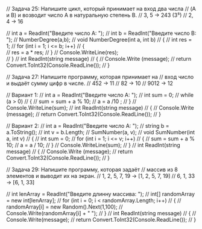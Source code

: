 // Задача 25: Напишите цикл, который принимает на вход два числа 
// (A и B) и возводит число A в натуральную степень B.
// 3, 5 -> 243 (3⁵)
// 2, 4 -> 16

// int a = ReadInt("Введите число A: ");
// int b = ReadInt("Введите число B: ");
// NumberDegree(a,b);
// void NumberDegree(int a, int b)
// {
//     int res = 1;
//     for (int i = 1; i <= b; i++)
//     {    
//         res = a * res;
//     }
//     Console.WriteLine(res);         
// }
// int ReadInt(string message)
// {
//     Console.Write (message);
//     return Convert.ToInt32(Console.ReadLine());
// }


// Задача 27: Напишите программу, которая принимает на 
// вход число и выдаёт сумму цифр в числе.
// 452 -> 11
// 82 -> 10
// 9012 -> 12

// Вариант 1:
//  int a = ReadInt("Введите число A: ");
//  int sum = 0;
//  while (a > 0)
//     { 
//         sum = sum + a % 10;
//         a = a /10 ; 
//     }
//  Console.WriteLine(sum);
//  int ReadInt(string message)
//  {
//     Console.Write (message);
//     return Convert.ToInt32(Console.ReadLine());
//  }

// Вариант 2:
//  int a = ReadInt("Введите число A: ");
//  string b = a.ToString();
//  int v = b.Length; 
//  SumNumber(a, v);
//  void SumNumber(int a, int v)
// {
//     int sum = 0;
//     for (int i = 1; i <= v; i++)
//     {
//         sum = sum + a % 10;
//         a = a / 10;
//     }
//     Console.WriteLine(sum);
// }
//  int ReadInt(string message)
//  {
//     Console.Write (message);
//     return Convert.ToInt32(Console.ReadLine());
//  }


// Задача 29: Напишите программу, которая задаёт 
// массив из 8 элементов и выводит их на экран.
// 1, 2, 5, 7, 19 -> [1, 2, 5, 7, 19]
// 6, 1, 33 -> [6, 1, 33]

// int lenArray = ReadInt("Введите длинну массива: ");
// int[] randomArray = new int[lenArray];
// for (int i = 0; i < randomArray.Length; i++)
// {
//     randomArray[i] = new Random().Next(1,100);
//     Console.Write(randomArray[i] + " ");
// }
// int ReadInt(string message)
// {
//     Console.Write(message);
//     return Convert.ToInt32(Console.ReadLine());
// }
